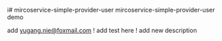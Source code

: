 i# mircoservice-simple-provider-user
mircoservice-simple-provider-user demo

add yugang.nie@foxmail.com ! add test here ! add new description
